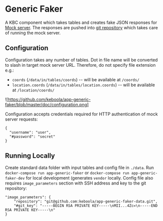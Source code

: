 # Generic Faker
A KBC component which takes tables and creates fake JSON responses for [Mock server](https://github.com/keboola/ex-generic-mock-server). 
The responses are pushed into [git repository](https://github.com/keboola/app-generic-faker-data) which takes care of running the mock server.

## Configuration
Configuration takes any number of tables. Dot in file name will be converted to slash in target mock server URL. Therefore, do not specify file extension
e.g.:

- `coords` (`/data/in/tables/coords`) -- will be available at `/coords/`
- `location.coords` (`/data/in/tables/location.coords`) -- will be available at `/location/coords/`

![https://github.com/keboola/app-generic-faker/blob/master/doc/configuration.png]

Configuration accepts credentials required for HTTP authentication of mock server requests:

```
{
  "username": "user",
  "#password": "secret"
}
```

## Running Locally
Create standard data folder with input tables and config file in `./data`. Run `docker-compose run app-generic-faker` or `docker-compose run app-generic-faker-dev` for local development (generates `vendor` locally. Config file also requires `image_parameters` section with SSH address and key to the git repository:

```
"image_parameters": {
    "repository": "git@github.com:keboola/app-generic-faker-data.git",
    "#git_key": "-----BEGIN RSA PRIVATE KEY-----\nMII...4Zc=\n-----END RSA PRIVATE KEY-----\n"
}
```

